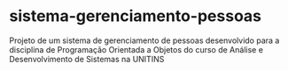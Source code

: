 # sistema-gerenciamento-pessoas
Projeto de um sistema de gerenciamento de pessoas desenvolvido para a disciplina de Programação Orientada a Objetos do curso de Análise e Desenvolvimento de Sistemas na UNITINS
